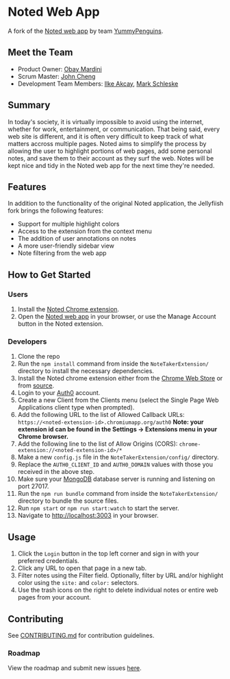 # Noted Web App #
A fork of the [Noted web app](https://github.com/YummyPenguins/NoteTakerExtension) by team [YummyPenguins](https://github.com/YummyPenguins).

## Meet the Team ##

- Product Owner: [Obay Mardini](https://github.com/obay-mardini)
- Scrum Master: [John Cheng](https://github.com/gzeegz)
- Development Team Members: [Ilke Akcay](https://github.com/akcays), [Mark Schleske](https://github.com/mschlesk)

## Summary ##

In today's society, it is virtually impossible to avoid using the internet, whether for work, entertainment, or communication. That being said, every web site is different, and it is often very difficult to keep track of what matters accross multiple pages. Noted aims to simplify the process by allowing the user to highlight portions of web pages, add some personal notes, and save them to their account as they surf the web. Notes will be kept nice and tidy in the Noted web app for the next time they're needed.

## Features ##

In addition to the functionality of the original Noted application, the Jellyfiish fork brings the following features:

- Support for multiple highlight colors
- Access to the extension from the context menu
- The addition of user annotations on notes
- A more user-friendly sidebar view
- Note filtering from the web app

## How to Get Started ##

### Users ###

1. Install the [Noted Chrome extension](https://chrome.google.com/webstore/detail/noted/lfhnbpecbkhfahjfgllalgjjalediolj/related).
1. Open the [Noted web app](https://noteextension.herokuapp.com/) in your browser, or use the Manage Account button in the Noted extension.

### Developers ###

1. Clone the repo
1. Run the `npm install` command from inside the `NoteTakerExtension/` directory to install the necessary dependencies.
1. Install the Noted chrome extension either from the [Chrome Web Store](https://chrome.google.com/webstore/detail/noted/lfhnbpecbkhfahjfgllalgjjalediolj/related) or from [source](https://github.com/Jellyfiish/Chrome-NoteTakerExtension).
1. Login to your [Auth0](https://auth0.com/) account.
  1. Create a new Client from the Clients menu (select the Single Page Web Applications client type when prompted).
  1. Add the following URL to the list of Allowed Callback URLs: `https://<noted-extension-id>.chromiumapp.org/auth0`
    **Note: your extension id can be found in the Settings -> Extensions menu in your Chrome browser.**
  1. Add the following line to the list of Allow Origins (CORS): `chrome-extension://<noted-extension-id>/*`
1. Make a new `config.js` file in the `NoteTakerExtension/config/` directory.
  1. Replace the `AUTH0_CLIENT_ID` and `AUTH0_DOMAIN` values with those you received in the above step.
1. Make sure your [MongoDB](https://www.mongodb.com/download-center#community) database server is running and listening on port 27017.
1. Run the `npm run bundle` command from inside the `NoteTakerExtension/` directory to bundle the source files.
1. Run `npm start` or `npm run start:watch` to start the server.
1. Navigate to [http://localhost:3003](http://localhost:3003/) in your browser.

## Usage ##

1. Click the `Login` button in the top left corner and sign in with your preferred credentials.
1. Click any URL to open that page in a new tab.
1. Filter notes using the Filter field. Optionally, filter by URL and/or highlight color using the `site:` and `color:` selectors.
1. Use the trash icons on the right to delete individual notes or entire web pages from your account.

## Contributing ##

See [CONTRIBUTING.md](CONTRIBUTING.md) for contribution guidelines.

### Roadmap ###

View the roadmap and submit new issues [here](https://github.com/Jellyfiish/NoteTakerExtension/issues).

